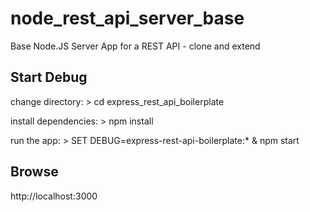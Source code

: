 # node_rest_api_server_base

Base Node.JS Server App for a REST API - clone and extend

## Start Debug

change directory: > cd express_rest_api_boilerplate

install dependencies: > npm install

run the app: > SET DEBUG=express-rest-api-boilerplate:\* & npm start

## Browse

http://localhost:3000
